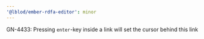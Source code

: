 ```yaml
---
'@lblod/ember-rdfa-editor': minor
---
```


GN-4433: Pressing `enter`-key inside a link will set the cursor behind this link
